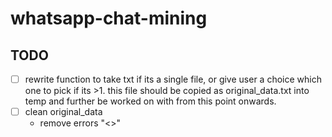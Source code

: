 # whatsapp-chat-mining

## TODO 

- [ ] rewrite function to take txt if its a single file, or give user a choice which one to pick if its >1. this file should be copied as original_data.txt into temp and further be worked on with from this point onwards. 
- [ ] clean original_data
  - remove errors "<>"